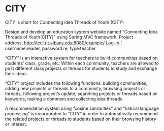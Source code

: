 # CITY
CITY is short for Connecting Idea Threads of Youth (CITY)

Design and develop an education system website named “Connecting Idea Threads of Youth(CITY)” using Spring MVC framework. Project address: http://tccl.rit.albany.edu:8080/example/  Log-in： username:reader, password:re, type:teacher

“CITY” is an interactive system for teachers to build communities based on students’ class, grade, etc.
Within each community, teachers are allowed to post different class projects or threads for students to study and exchange their ideas.

“CITY" project includes the following functions: building communities, adding new projects or threads to a community, browsing projects or threads, following project’s update, searching projects or threads based on keywords, making a comment and collecting idea threads.

A recommendation system using “cosine similarities” and “natural language processing” is incorporated to “CITY” in order to automatically recommend the related projects or threads to students based on their browsing history or interest. 

